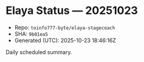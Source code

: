 # Elaya Status — 20251023

- Repo: `toinfo777-byte/elaya-stagecoach`
- SHA: `9b01ea5`
- Generated (UTC): 2025-10-23 18:46:16Z

Daily scheduled summary.
